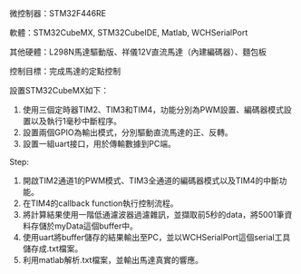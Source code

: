 微控制器：STM32F446RE

軟體：STM32CubeMX, STM32CubeIDE, Matlab, WCHSerialPort

其他硬體：L298N馬達驅動版、祥儀12V直流馬達（內建編碼器）、麵包板

控制目標：完成馬達的定點控制

設置STM32CubeMX如下：
1. 使用三個定時器TIM2、TIM3和TIM4，功能分別為PWM設置、編碼器模式設置以及執行1毫秒中斷程序。
2. 設置兩個GPIO為輸出模式，分別驅動直流馬達的正、反轉。
3. 設置一組uart接口，用於傳輸數據到PC端。

Step:
1. 開啟TIM2通道1的PWM模式、TIM3全通道的編碼器模式以及TIM4的中斷功能。
2. 在TIM4的callback function執行控制流程。
3. 將計算結果使用一階低通濾波器過濾雜訊，並擷取前5秒的data，將5001筆資料存儲於myData這個buffer中。
4. 使用uart將buffer儲存的結果輸出至PC，並以WCHSerialPort這個serial工具儲存成.txt檔案。
5. 利用matlab解析.txt檔案，並輸出馬達真實的響應。
